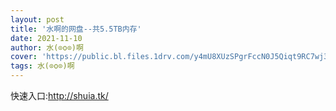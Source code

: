 ```yaml
---
layout: post
title: '水啊的网盘--共5.5TB内存'
date: 2021-11-10
author: 水(⊙o⊙)啊
cover: 'https://public.bl.files.1drv.com/y4mU8XUzSPgrFccN0J5Qiqt9RC7wj3F2l9Jf9-PKxXTwUjTlXKVBak9HQhYEKX7qS41UpCu7GgY_pBVu7rRybK97lnLux9DGhZEm_kj-ZGu9-0-WUnyXHyOErdIG-MNqGihmhvn6agBj8Vsz0XA4s3RYMySYqexelNx_YrcvVnAxFpa7KKHBr4vr07aR61RFURqg58ZtPGy4O-ipaEQoUXEeiJ3BtK3DdgOxxhWgzyApc3yyD3pUthIt6KosQo7_FP9'
tags: 水(⊙o⊙)啊
---
```

<div>
	<p>
		快速入口:<a href="http://shuia.tk/" target="_blank">http://shuia.tk/</a>
	</p>
</div>
